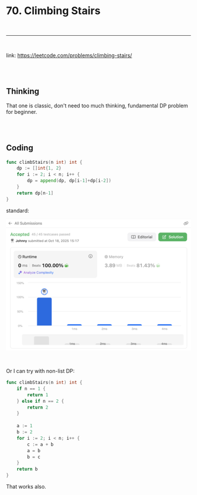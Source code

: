 # 70. Climbing Stairs

<br>

---

<br>

link: https://leetcode.com/problems/climbing-stairs/

<br>
<br>

## Thinking

That one is classic, don't need too much thinking, fundamental DP problem for beginner.

<br>
<br>

## Coding

```go
func climbStairs(n int) int {
	dp := []int{1, 2}
	for i := 2; i < n; i++ {
		dp = append(dp, dp[i-1]+dp[i-2])
	}
	return dp[n-1]
}
```

standard:

![1.png](imgs/1.png)

<br>

Or I can try with non-list DP:

```go
func climbStairs(n int) int {
	if n == 1 {
		return 1
	} else if n == 2 {
		return 2
	}

	a := 1
	b := 2
	for i := 2; i < n; i++ {
		c := a + b
		a = b
		b = c
	}
	return b
}
```

That works also.